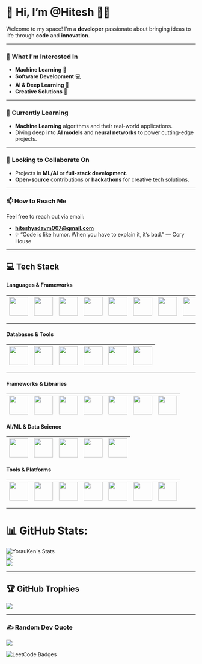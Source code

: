 # 👋 Hi, I’m @Hitesh 👨‍💻

Welcome to my space! I'm a **developer** passionate about bringing ideas to life through **code** and **innovation**.

---

### 👀 **What I'm Interested In**
- **Machine Learning** 🧠
- **Software Development** 💻
- **AI & Deep Learning** 🤖
- **Creative Solutions** 🚀

---

### 🌱 **Currently Learning**
- **Machine Learning** algorithms and their real-world applications.
- Diving deep into **AI models** and **neural networks** to power cutting-edge projects.

---

### 💞️ **Looking to Collaborate On**
- Projects in **ML/AI** or **full-stack development**.
- **Open-source** contributions or **hackathons** for creative tech solutions.

---

### 📫 **How to Reach Me**
Feel free to reach out via email:
- **hiteshyadavm007@gmail.com**
- 💡 “Code is like humor. When you have to explain it, it’s bad.” — Cory House
---

## 💻 **Tech Stack**
#### Languages & Frameworks

| <img src="https://skillicons.dev/icons?i=c" width="50" height="50"> | <img src="https://skillicons.dev/icons?i=cpp" width="50" height="50"> | <img src="https://skillicons.dev/icons?i=python" width="50" height="50"> | <img src="https://skillicons.dev/icons?i=java" width="50" height="50"> | <img src="https://skillicons.dev/icons?i=js" width="50" height="50"> |<img src="https://skillicons.dev/icons?i=ts" width="50" height="50"> | <img src="https://skillicons.dev/icons?i=html" width="50" height="50"> | <img src="https://skillicons.dev/icons?i=rust" width="50" height="50"> |
|---|---|---|---|---|---|---|---|


---

#### Databases & Tools
| <img src="https://skillicons.dev/icons?i=mongodb" width="50" height="50"> | <img src="https://skillicons.dev/icons?i=mysql" width="50" height="50"> | <img src="https://skillicons.dev/icons?i=postgres" width="50" height="50"> | <img src="https://skillicons.dev/icons?i=supabase" width="50" height="50"> |<img src="https://skillicons.dev/icons?i=sqlite" width="50" height="50"> | <img src="https://skillicons.dev/icons?i=prisma" width="50" height="50"> |
|---|---|---|---|---|---|

---

#### Frameworks & Libraries
| <img src="https://skillicons.dev/icons?i=react" width="50" height="50"> | <img src="https://skillicons.dev/icons?i=nodejs" width="50" height="50"> | <img src="https://skillicons.dev/icons?i=express" width="50" height="50"> | <img src="https://skillicons.dev/icons?i=spring" width="50" height="50"> |<img src="https://skillicons.dev/icons?i=tailwind" width="50" height="50"> | <img src="https://skillicons.dev/icons?i=vercel" width="50" height="50"> |<img src="https://skillicons.dev/icons?i=nextjs" width="50" height="50"> | 
|---|---|---|---|---|---|---|

#### AI/ML & Data Science
| <img src="https://skillicons.dev/icons?i=pytorch" width="50" height="50"> | <img src="https://github.com/marwin1991/profile-technology-icons/assets/76012086/4ec200c2-acdf-4c42-b419-cd49cba3d09f" width="50" height="50"> | <img src="https://github.com/marwin1991/profile-technology-icons/assets/76012086/24b02d77-2f28-43c7-b5d6-e15e3395851b" width="50" height="50"> | <img src="https://skillicons.dev/icons?i=sklearn" width="50" height="50"> |<img src="https://skillicons.dev/icons?i=opencv" width="50" height="50"> |
|---|---|---|---|---|

#### Tools & Platforms
| <img src="https://skillicons.dev/icons?i=git" width="50" height="50"> |  <img src="https://skillicons.dev/icons?i=postman" width="50" height="50"> | <img src="https://skillicons.dev/icons?i=anaconda" width="50" height="50"> |<img src="https://skillicons.dev/icons?i=docker" width="50" height="50"> | <img src="https://skillicons.dev/icons?i=kubernetes" width="50" height="50"> | <img src="https://skillicons.dev/icons?i=cmake" width="50" height="50"> |<img src="https://skillicons.dev/icons?i=jenkins" width="50" height="50"> |
|---|---|---|---|---|---|---|
---

# 📊 GitHub Stats:
![YorauKen's Stats](https://github-readme-stats.vercel.app/api?username=YorauKen&theme=midnight-purple&show_icons=true&hide_border=false&count_private=true)<br/>
![](https://github-readme-streak-stats.herokuapp.com/?user=YorauKen&theme=midnight-purple&hide_border=false)<br/>
![](https://github-readme-stats.vercel.app/api/top-langs/?username=YorauKen&theme=midnight-purple&hide_border=false&include_all_commits=true&count_private=true&layout=compact)

---

## 🏆 GitHub Trophies
![](https://github-profile-trophy.vercel.app/?username=YorauKen&theme=shades-of-purple&no-frame=false&no-bg=false&margin-w=4)

---
### ✍️ Random Dev Quote
![](https://quotes-github-readme.vercel.app/api?type=horizontal&theme=tokyonight)




<!---
HiteshYadav007/HiteshYadav007 is a ✨ special ✨ repository because its `README.md` (this file) appears on your GitHub profile.
You can click the Preview link to take a look at your changes.
--->


<img src="https://leetcode-badge-showcase.vercel.app/api?username=hiteshyadavm007&theme=dark&filter=comp&border=border&animated=true" alt="LeetCode Badges"/>
